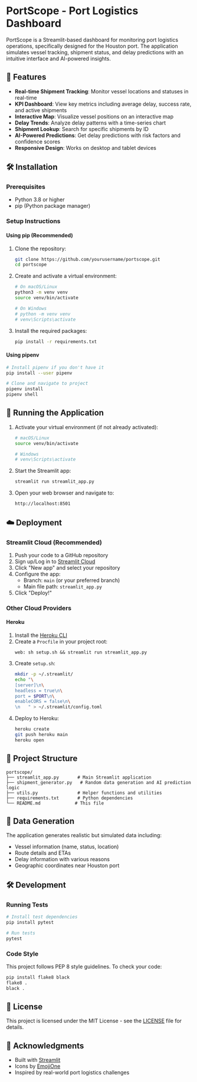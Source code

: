 # PortScope - Port Logistics Dashboard

PortScope is a Streamlit-based dashboard for monitoring port logistics operations, specifically designed for the Houston port. The application simulates vessel tracking, shipment status, and delay predictions with an intuitive interface and AI-powered insights.

## 🚀 Features

- **Real-time Shipment Tracking**: Monitor vessel locations and statuses in real-time
- **KPI Dashboard**: View key metrics including average delay, success rate, and active shipments
- **Interactive Map**: Visualize vessel positions on an interactive map
- **Delay Trends**: Analyze delay patterns with a time-series chart
- **Shipment Lookup**: Search for specific shipments by ID
- **AI-Powered Predictions**: Get delay predictions with risk factors and confidence scores
- **Responsive Design**: Works on desktop and tablet devices

## 🛠️ Installation

### Prerequisites
- Python 3.8 or higher
- pip (Python package manager)

### Setup Instructions

#### Using pip (Recommended)

1. Clone the repository:
   ```bash
   git clone https://github.com/yourusername/portscope.git
   cd portscope
   ```

2. Create and activate a virtual environment:
   ```bash
   # On macOS/Linux
   python3 -m venv venv
   source venv/bin/activate
   
   # On Windows
   # python -m venv venv
   # venv\Scripts\activate
   ```

3. Install the required packages:
   ```bash
   pip install -r requirements.txt
   ```

#### Using pipenv

```bash
# Install pipenv if you don't have it
pip install --user pipenv

# Clone and navigate to project
pipenv install
pipenv shell
```

## 🚦 Running the Application

1. Activate your virtual environment (if not already activated):
   ```bash
   # macOS/Linux
   source venv/bin/activate
   
   # Windows
   # venv\Scripts\activate
   ```

2. Start the Streamlit app:
   ```bash
   streamlit run streamlit_app.py
   ```

3. Open your web browser and navigate to:
   ```
   http://localhost:8501
   ```

## ☁️ Deployment

### Streamlit Cloud (Recommended)

1. Push your code to a GitHub repository
2. Sign up/Log in to [Streamlit Cloud](https://share.streamlit.io/)
3. Click "New app" and select your repository
4. Configure the app:
   - Branch: `main` (or your preferred branch)
   - Main file path: `streamlit_app.py`
5. Click "Deploy!"

### Other Cloud Providers

#### Heroku

1. Install the [Heroku CLI](https://devcenter.heroku.com/articles/heroku-cli)
2. Create a `Procfile` in your project root:
   ```
   web: sh setup.sh && streamlit run streamlit_app.py
   ```
3. Create `setup.sh`:
   ```bash
   mkdir -p ~/.streamlit/
   echo "\
   [server]\n\
   headless = true\n\
   port = $PORT\n\
   enableCORS = false\n\
   \n   " > ~/.streamlit/config.toml
   ```
4. Deploy to Heroku:
   ```bash
   heroku create
   git push heroku main
   heroku open
   ```

## 📂 Project Structure

```
portscope/
├── streamlit_app.py       # Main Streamlit application
├── shipment_generator.py   # Random data generation and AI prediction logic
├── utils.py               # Helper functions and utilities
├── requirements.txt       # Python dependencies
└── README.md             # This file
```

## 🤖 Data Generation

The application generates realistic but simulated data including:
- Vessel information (name, status, location)
- Route details and ETAs
- Delay information with various reasons
- Geographic coordinates near Houston port

## 🛠️ Development

### Running Tests
```bash
# Install test dependencies
pip install pytest

# Run tests
pytest
```

### Code Style
This project follows PEP 8 style guidelines. To check your code:

```bash
pip install flake8 black
flake8 .
black .
```

## 📄 License

This project is licensed under the MIT License - see the [LICENSE](LICENSE) file for details.

## 🙏 Acknowledgments

- Built with [Streamlit](https://streamlit.io/)
- Icons by [EmojiOne](https://www.joypixels.com/)
- Inspired by real-world port logistics challenges
